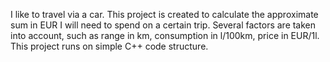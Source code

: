 I like to travel via a car.
This project is created to calculate the approximate sum in EUR I will need to spend on a certain trip.
Several factors are taken into account, such as range in km, consumption in l/100km, price in EUR/1l.
This project runs on simple C++ code structure.
